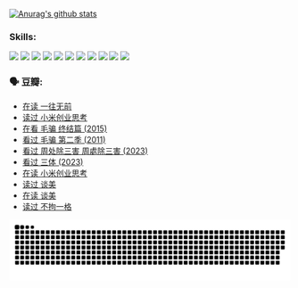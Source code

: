 
[![Anurag's github stats](https://github-readme-stats.vercel.app/api?username=w940853815)](https://github.com/anuraghazra/github-readme-stats)

### Skills:

<code><img height="32" src="https://cdn.jsdelivr.net/npm/simple-icons@v5/icons/python.svg"></code>
<code><img height="32" src="https://cdn.jsdelivr.net/npm/simple-icons@v5/icons/javascript.svg"></code>
<code><img height="32" src="https://cdn.jsdelivr.net/npm/simple-icons@v5/icons/django.svg"></code>
<code><img height="32" src="https://cdn.jsdelivr.net/npm/simple-icons@v5/icons/flask.svg"></code>
<code><img height="32" src="https://cdn.jsdelivr.net/npm/simple-icons@v5/icons/vuetify.svg"></code>
<code><img height="32" src="https://cdn.jsdelivr.net/npm/simple-icons@v5/icons/git.svg"></code>
<code><img height="32" src="https://cdn.jsdelivr.net/npm/simple-icons@v5/icons/docker.svg"></code>
<code><img height="32" src="https://cdn.jsdelivr.net/npm/simple-icons@v5/icons/postgresql.svg"></code>
<code><img height="32" src="https://cdn.jsdelivr.net/npm/simple-icons@v5/icons/elasticsearch.svg"></code>
<code><img height="32" src="https://cdn.jsdelivr.net/npm/simple-icons@v5/icons/macos.svg"></code>
<code><img height="32" src="https://cdn.jsdelivr.net/npm/simple-icons@v5/icons/linux.svg"></code>

### 🗣 豆瓣:

<!-- DOUBAN-ACTIVITIES:START -->
- [在读 一往无前](https://www.douban.com/people/136069238/status/4590507310/?_i=14724181)
- [读过 小米创业思考](https://www.douban.com/people/136069238/status/4590506983/?_i=14724181)
- [在看 毛骗 终结篇‎ (2015)](https://www.douban.com/people/136069238/status/4581971924/?_i=14724181)
- [看过 毛骗 第二季‎ (2011)](https://www.douban.com/people/136069238/status/4581971810/?_i=14724181)
- [看过 周处除三害 周處除三害‎ (2023)](https://www.douban.com/people/136069238/status/4575646701/?_i=14724181)
- [看过 三体‎ (2023)](https://www.douban.com/people/136069238/status/4574263039/?_i=14724181)
- [在读 小米创业思考](https://www.douban.com/people/136069238/status/4572047905/?_i=14724181)
- [读过 谈美](https://www.douban.com/people/136069238/status/4572047629/?_i=14724181)
- [在读 谈美](https://www.douban.com/people/136069238/status/4560861771/?_i=14724181)
- [读过 不拘一格](https://www.douban.com/people/136069238/status/4560861445/?_i=14724181)
<!-- DOUBAN-ACTIVITIES:END -->


![Snake animation](https://raw.githubusercontent.com/w940853815/w940853815/output/github-contribution-grid-snake.svg)

<!--
**w940853815/w940853815** is a ✨ _special_ ✨ repository because its `README.md` (this file) appears on your GitHub profile.

Here are some ideas to get you started:

- 🔭 I’m currently working on ...
- 🌱 I’m currently learning ...
- 👯 I’m looking to collaborate on ...
- 🤔 I’m looking for help with ...
- 💬 Ask me about ...
- 📫 How to reach me: ...
- 😄 Pronouns: ...
- ⚡ Fun fact: ...
-->
